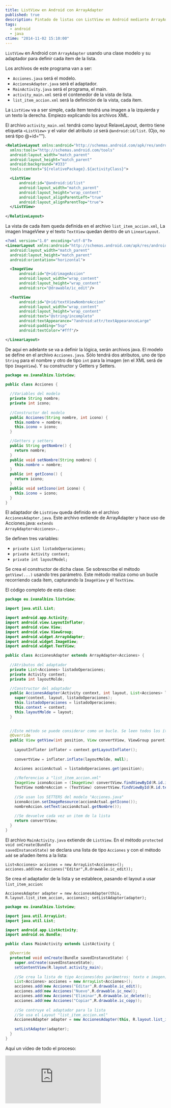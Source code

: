 ```yaml
---
title: ListView en Android con ArrayAdapter
published: true
description: Pintado de listas con ListView en Android mediante ArrayAdapter, cada ítem contiene un ImageView y TextView dentro de LinearLayout
tags:
  - android
  - java
ctime: "2014-11-02 15:10:00"
---
```


<code>ListView</code> en Android con <code>ArrayAdapter</code> usando una clase modelo y su adaptador para definir cada ítem de la lista.

Los archivos de este programa van a ser:

<ul class="list-bullets">
  <li><code>Acciones.java</code> será el modelo.</li>
  <li><code>AccionesAdapter.java</code> será el adaptador.</li>
  <li><code>MainActivity.java</code> será el programa, el main.</li>
  <li><code>activity_main.xml</code> será el contenedor de la vista de lista.</li>
  <li><code>list_item_accion.xml</code> será la definición de la vista, cada ítem.</li>
</ul>

La <code>ListView</code> va a ser simple, cada ítem tendrá una imagen a la izquierda y un texto la derecha. Empiezo explicando los archivos XML.

El archivo <code>activity_main.xml</code> tendrá como layout RelaveLayout, dentro tiene etiqueta <code>&lt;ListView&gt;</code> y el valor del atributo <code>id</code> será <code>@android:id/list</code>. (Ojo, no será tipo @+id="").

```xml
<RelativeLayout xmlns:android="http://schemas.android.com/apk/res/android"
  xmlns:tools="http://schemas.android.com/tools"
  android:layout_width="match_parent"
  android:layout_height="match_parent"
  android:background="#333"
  tools:context="${relativePackage}.${activityClass}">

  <ListView
      android:id="@android:id/list"
      android:layout_width="match_parent"
      android:layout_height="wrap_content"
      android:layout_alignParentLeft="true"
      android:layout_alignParentTop="true">
  </ListView>
    
</RelativeLayout>
```

La vista de cada ítem queda definida en el archivo <code>list_item_accion.xml</code>, La imagen <cpde>ImageView</code> y el texto <code>TextView</code> quedan dentro de un <code>LinearLayout</code>.

```xml
<?xml version="1.0" encoding="utf-8"?>
<LinearLayout xmlns:android="http://schemas.android.com/apk/res/android"
  android:layout_width="match_parent"
  android:layout_height="match_parent"
  android:orientation="horizontal">

  <ImageView
      android:id="@+id/imageAccion"
      android:layout_width="wrap_content"
      android:layout_height="wrap_content"
      android:src="@drawable/ic_edit"/>

  <TextView
      android:id="@+id/textViewNombreAccion"
      android:layout_width="wrap_content"
      android:layout_height="wrap_content"
      android:text="@string/incompleto"
      android:textAppearance="?android:attr/textAppearanceLarge"
      android:padding="5sp"
      android:textColor="#fff"/>

</LinearLayout>
```

De aquí en adelante se va a definir la lógica, serán archivos java. El modelo se define en el archivo <code>Acciones.java</code>. Sólo tendrá dos atributos, uno de tipo <code>String</code> para el nombre y otro de tipo <code>int</code> para la imagen (en el XML será de tipo <code>ImageView</code>). Y su constructor y Getters y Setters.

```java
package eu.ivanalbizu.listview;

public class Acciones {
  
  //Variables del modelo
  private String nombre;
  private int icono;
  
  //Constructor del modelo
  public Acciones(String nombre, int icono) {
    this.nombre = nombre;
    this.icono = icono;
  }

  //Getters y setters
  public String getNombre() {
    return nombre;
  }
  public void setNombre(String nombre) {
    this.nombre = nombre;
  }
  public int getIcono() {
    return icono;
  }
  public void setIcono(int icono) {
    this.icono = icono;
  }
}
```

El adaptador de <code>ListView</code> queda definido en el archivo <code>AccionesAdapter.java</code>. Este archivo extiende de ArrayAdapter y hace uso de Acciones.java: <code>extends ArrayAdapter&lt;Acciones&gt;.</code>.

Se definen tres variables:

<ul class="list-bullets">
  <li><code>private List<Acciones> listadoOperaciones;</code></li>
  <li><code>private Activity context;</code></li>
  <li><code>private int layoutModel;</code></li>
</ul>

Se crea el constructor de dicha clase. Se sobrescribe el método <code>getView(...)</code> usando tres parámetro. Este método realiza como un bucle recorriendo cada ítem, capturando la <code>ImageView</code> y el <code>TextView</code>.

El código completo de esta clase:

```java
package eu.ivanalbizu.listview;

import java.util.List;

import android.app.Activity;
import android.view.LayoutInflater;
import android.view.View;
import android.view.ViewGroup;
import android.widget.ArrayAdapter;
import android.widget.ImageView;
import android.widget.TextView;

public class AccionesAdapter extends ArrayAdapter<Acciones> { 
  
  //Atributos del adaptador
  private List<Acciones> listadoOperaciones;
  private Activity context;
  private int layoutMolde;

  //Constructor del adaptador
  public AccionesAdapter(Activity context, int layout, List<Acciones> listadoOperaciones) {
    super(context, layout, listadoOperaciones);
    this.listadoOperaciones = listadoOperaciones;
    this.context = context;
    this.layoutMolde = layout;
  }

  
  //Este método se puede considerar como un bucle. Se leen todos los ítems de la lista
  @Override
  public View getView(int position, View convertView, ViewGroup parent) {
    
    LayoutInflater inflater = context.getLayoutInflater();
    
    convertView = inflater.inflate(layoutMolde, null);

    Acciones accionActual = listadoOperaciones.get(position);
    
    //Referencias a "list_item_accion.xml"
    ImageView iconoAccion = (ImageView) convertView.findViewById(R.id.imageAccion);
    TextView nombreAccion = (TextView) convertView.findViewById(R.id.textViewNombreAccion);
    
    //Se usan los SETTERS del modelo "Acciones.java"
    iconoAccion.setImageResource(accionActual.getIcono());
    nombreAccion.setText(accionActual.getNombre());
    
    //Se devuelve cada vez un item de la lista
    return convertView;
  }
}
```

El archivo <code>MainActivity.java</code> extiende de <code>ListView</code>. En el método <code>protected void onCreate(Bundle savedInstanceState)</code> se declara una lista de tipo <code>Acciones</code> y con el método <code>add</code> se añaden ítems a la lista:

```
List<Acciones> acciones = new ArrayList<Acciones>();
acciones.add(new Acciones("Editar",R.drawable.ic_edit));
```

Se crea el adaptador de la lista y se establece, pasando el layout a usar <code>list_item_accion</code>: 

```
AccionesAdapter adapter = new AccionesAdapter(this, R.layout.list_item_accion, acciones); setListAdapter(adapter);
```

```java
package eu.ivanalbizu.listview;

import java.util.ArrayList;
import java.util.List;

import android.app.ListActivity;
import android.os.Bundle;

public class MainActivity extends ListActivity {

  @Override
  protected void onCreate(Bundle savedInstanceState) {
    super.onCreate(savedInstanceState);
    setContentView(R.layout.activity_main);
    
    //Se crea la lista de tipo Acciones(dos parámetros: texto e imagen)
    List<Acciones> acciones = new ArrayList<Acciones>();
    acciones.add(new Acciones("Editar",R.drawable.ic_edit));
    acciones.add(new Acciones("Nuevo",R.drawable.ic_new));
    acciones.add(new Acciones("Eliminar",R.drawable.ic_delete));
    acciones.add(new Acciones("Copiar",R.drawable.ic_copy));
    
    //Se contruye el adaptador para la lista
    //Se usa el Layout "list_item_accion.xml"
    AccionesAdapter adapter = new AccionesAdapter(this, R.layout.list_item_accion, acciones);
    
    setListAdapter(adapter);
  }
}
```

Aquí un vídeo de todo el proceso:

<div class="ratio-16-9">
    <iframe title="ListView en Android con ArrayAdapter" type="text/html" src="http://www.youtube.com/embed/WkysUx43Tr4?autoplay=0&origin=https://ivanalbizu.eu/" frameborder="0"></iframe>
</div>

